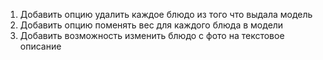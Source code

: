 1. Добавить опцию удалить каждое блюдо из того что выдала модель
2. Добавить опцию поменять вес для каждого блюда в модели
3. Добавить возможность изменить блюдо с фото на текстовое описание